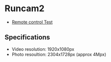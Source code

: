 # Runcam2

* [Remote control Test](remote_control_test/)

## Specifications

* Video resolution: 1920x1080px
* Photo resoultion: 2304x1728px (approx 4Mpx)